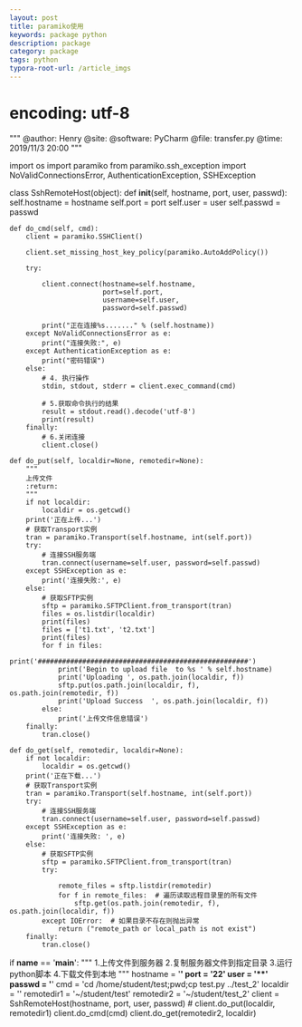 ```yaml
---
layout: post
title: paramiko使用
keywords: package python
description: package
category: package
tags: python
typora-root-url: /article_imgs
---
```


# encoding: utf-8

"""
@author: Henry
@site: 
@software: PyCharm
@file: transfer.py
@time: 2019/11/3 20:00
"""

import os
import paramiko
from paramiko.ssh_exception import NoValidConnectionsError, AuthenticationException, SSHException


class SshRemoteHost(object):
    def __init__(self, hostname, port, user, passwd):
        self.hostname = hostname
        self.port = port
        self.user = user
        self.passwd = passwd

    def do_cmd(self, cmd):
        client = paramiko.SSHClient()

        client.set_missing_host_key_policy(paramiko.AutoAddPolicy())

        try:

            client.connect(hostname=self.hostname,
                           port=self.port,
                           username=self.user,
                           password=self.passwd)

            print("正在连接%s......." % (self.hostname))
        except NoValidConnectionsError as e:
            print("连接失败:", e)
        except AuthenticationException as e:
            print("密码错误")
        else:
            # 4. 执行操作
            stdin, stdout, stderr = client.exec_command(cmd)

            # 5.获取命令执行的结果
            result = stdout.read().decode('utf-8')
            print(result)
        finally:
            # 6.关闭连接
            client.close()

    def do_put(self, localdir=None, remotedir=None):
        """
        上传文件
        :return:
        """
        if not localdir:
            localdir = os.getcwd()
        print('正在上传...')
        # 获取Transport实例
        tran = paramiko.Transport(self.hostname, int(self.port))
        try:
            # 连接SSH服务端
            tran.connect(username=self.user, password=self.passwd)
        except SSHException as e:
            print('连接失败:', e)
        else:
            # 获取SFTP实例
            sftp = paramiko.SFTPClient.from_transport(tran)
            files = os.listdir(localdir)
            print(files)
            files = ['t1.txt', 't2.txt']
            print(files)
            for f in files:
                print('####################################################')
                print('Begin to upload file  to %s ' % self.hostname)
                print('Uploading ', os.path.join(localdir, f))
                sftp.put(os.path.join(localdir, f), os.path.join(remotedir, f))
                print('Upload Success  ', os.path.join(localdir, f))
            else:
                print('上传文件信息错误')
        finally:
            tran.close()

    def do_get(self, remotedir, localdir=None):
        if not localdir:
            localdir = os.getcwd()
        print('正在下载...')
        # 获取Transport实例
        tran = paramiko.Transport(self.hostname, int(self.port))
        try:
            # 连接SSH服务端
            tran.connect(username=self.user, password=self.passwd)
        except SSHException as e:
            print('连接失败: ', e)
        else:
            # 获取SFTP实例
            sftp = paramiko.SFTPClient.from_transport(tran)
            try:

                remote_files = sftp.listdir(remotedir)
                for f in remote_files:  # 遍历读取远程目录里的所有文件
                    sftp.get(os.path.join(remotedir, f), os.path.join(localdir, f))
            except IOError:  # 如果目录不存在则抛出异常
                return ("remote_path or local_path is not exist")
        finally:
            tran.close()


if __name__ == '__main__':
    """
    1.上传文件到服务器
    2.复制服务器文件到指定目录
    3.运行python脚本
    4.下载文件到本地
    """
    hostname = '****'
    port = '22'
    user = '**'
    passwd = '****'
    cmd = 'cd /home/student/test;pwd;cp test.py ../test_2'
    localdir = ''
    remotedir1 = '~/student/test'
    remotedir2 = '~/student/test_2'
    client = SshRemoteHost(hostname, port, user, passwd)
    # client.do_put(localdir, remotedir1)
    client.do_cmd(cmd)
    client.do_get(remotedir2, localdir)
